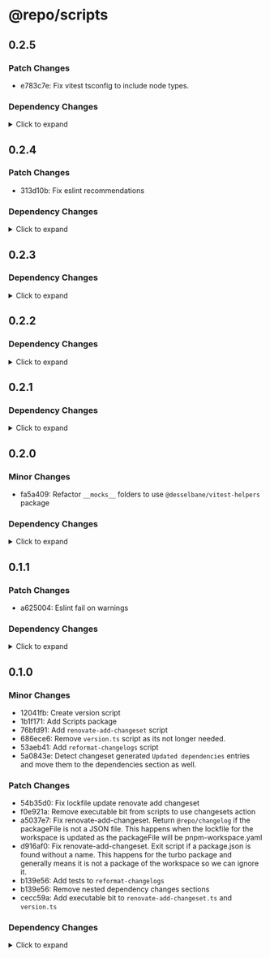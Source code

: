 # @repo/scripts

## 0.2.5

### Patch Changes

- e783c7e: Fix vitest tsconfig to include node types.

### Dependency Changes

<details>
<summary> Click to expand </summary>

- e0816be: deps: [patch|devDependencies] Update package @types/node from 24.7.0 to 24.7.1
- ea37720: deps: [patch|devDependencies] Update package @types/node from 24.7.1 to 24.7.2
- e7cd4b1: deps: [minor|devDependencies] Update package @types/node from 24.7.2 to 24.8.0
- 9207748: deps: [patch|devDependencies] Update package @types/node from 24.8.0 to 24.8.1
- 184d2ee: deps: [minor|devDependencies] Update package @types/node from 24.8.1 to 24.9.0
- 54c65ef: deps: [patch|devDependencies] Update package @types/node from 24.9.0 to 24.9.1
- fc2acac: deps: [patch|devDependencies] Update package @types/node from 24.9.1 to 24.9.2
- 60de6d2: deps: [major|devDependencies] Update package @vitest/coverage-v8 from 3.2.4 to 4.0.1
- a480137: deps: [patch|devDependencies] Update package @vitest/coverage-v8 from 4.0.1 to 4.0.2
- f36f9f0: deps: [patch|devDependencies] Update package @vitest/coverage-v8 from 4.0.2 to 4.0.3
- e8d1889: deps: [patch|devDependencies] Update package @vitest/coverage-v8 from 4.0.3 to 4.0.4
- 35812a1: deps: [patch|devDependencies] Update package @vitest/coverage-v8 from 4.0.4 to 4.0.5
- e9fa84c: deps: [patch|devDependencies] Update package @vitest/coverage-v8 from 4.0.5 to 4.0.6
- 269d798: deps: [minor|devDependencies] Update package simple-git from 3.28.0 to 3.29.0
- 2a32078: deps: [minor|devDependencies] Update package type-fest from 5.0.1 to 5.1.0
- 60de6d2: deps: [major|devDependencies] Update package vitest from 3.2.4 to 4.0.1
- a480137: deps: [patch|devDependencies] Update package vitest from 4.0.1 to 4.0.2
- f36f9f0: deps: [patch|devDependencies] Update package vitest from 4.0.2 to 4.0.3
- e8d1889: deps: [patch|devDependencies] Update package vitest from 4.0.3 to 4.0.4
- 35812a1: deps: [patch|devDependencies] Update package vitest from 4.0.4 to 4.0.5
- e9fa84c: deps: [patch|devDependencies] Update package vitest from 4.0.5 to 4.0.6
- 1fe446c: deps: Updated lockfile
- 85f3cc4: deps: Updated lockfile


</details>

## 0.2.4

### Patch Changes

- 313d10b: Fix eslint recommendations

### Dependency Changes

<details>
<summary> Click to expand </summary>

- cc32e17: deps: [minor|devDependencies] Update package @types/node from 24.5.2 to 24.6.0
- 6f8e50d: deps: [patch|devDependencies] Update package @types/node from 24.6.0 to 24.6.1
- e63493a: deps: [patch|devDependencies] Update package @types/node from 24.6.1 to 24.6.2
- a756f63: deps: [minor|devDependencies] Update package @types/node from 24.6.2 to 24.7.0
- fa7b39a: deps: [patch|devDependencies] Update package typescript from 5.9.2 to 5.9.3
- 5cae16a: deps: Updated lockfile
- 61e4a18: deps: Updated lockfile


</details>

## 0.2.3

### Dependency Changes

<details>
<summary> Click to expand </summary>

- 07f989a: deps: [minor|devDependencies] Update package @types/node from 24.2.1 to 24.3.0
- d9f1876: deps: [patch|devDependencies] Update package @types/node from 24.3.0 to 24.3.1
- 908e130: deps: [patch|devDependencies] Update package @types/node from 24.3.1 to 24.3.2
- eac00a2: deps: [patch|devDependencies] Update package @types/node from 24.3.2 to 24.3.3
- 985254d: deps: [minor|devDependencies] Update package @types/node from 24.3.3 to 24.4.0
- 2f9cefa: deps: [minor|devDependencies] Update package @types/node from 24.4.0 to 24.5.0
- 29353de: deps: [patch|devDependencies] Update package @types/node from 24.5.0 to 24.5.1
- 6c1e1d4: deps: [patch|devDependencies] Update package @types/node from 24.5.1 to 24.5.2
- 03c9b47: deps: [major|devDependencies] Update package type-fest from 4.41.0 to 5.0.0
- c708112: deps: [patch|devDependencies] Update package type-fest from 5.0.0 to 5.0.1
- 12a821f: deps: Updated lockfile
- 5d93987: deps: Updated lockfile
- 89130f2: deps: Updated lockfile
- fe65b13: deps: Updated lockfile
- f56fffb: deps: Updated lockfile


</details>

## 0.2.2

### Dependency Changes

<details>
<summary> Click to expand </summary>

- b4d9ff3: deps: [minor|devDependencies] Update package @types/node from 24.1.0 to 24.2.0
- 341851a: deps: [patch|devDependencies] Update package @types/node from 24.2.0 to 24.2.1
- 36adbe0: deps: Updated lockfile
- 5150293: deps: Updated lockfile


</details>

## 0.2.1

### Dependency Changes

<details>
<summary> Click to expand </summary>

- e095ed0: deps: [minor|devDependencies] Update package @types/node from 24.0.15 to 24.1.0
- 69bfb72: deps: [minor|devDependencies] Update package typescript from 5.8.3 to 5.9.2
- 93bd1ff: deps: Updated lockfile


</details>

## 0.2.0

### Minor Changes

- fa5a409: Refactor `__mocks__` folders to use `@desselbane/vitest-helpers` package

### Dependency Changes

<details>
<summary> Click to expand </summary>

- 55464ee: deps: [patch|devDependencies] Update package @types/node from 24.0.14 to 24.0.15


</details>

## 0.1.1

### Patch Changes

- a625004: Eslint fail on warnings

### Dependency Changes

<details>
<summary> Click to expand </summary>

- 4441786: deps: [patch|devDependencies] Update package @types/node from 24.0.10 to 24.0.11
- 4f0092b: deps: [patch|devDependencies] Update package @types/node from 24.0.11 to 24.0.12
- 6bfb1dc: deps: [patch|devDependencies] Update package @types/node from 24.0.12 to 24.0.13
- b64dde0: deps: [patch|devDependencies] Update package @types/node from 24.0.13 to 24.0.14
- a9456ff: deps: Updated lockfile


</details>

## 0.1.0

### Minor Changes

- 12041fb: Create version script
- 1b1f171: Add Scripts package
- 76bfd91: Add `renovate-add-changeset` script
- 686ece6: Remove `version.ts` script as its not longer needed.
- 53aeb41: Add `reformat-changelogs` script
- 5a0843e: Detect changeset generated `Updated dependencies` entries and move them to the dependencies section as well.

### Patch Changes

- 54b35d0: Fix lockfile update renovate add changeset
- f0e921a: Remove executable bit from scripts to use changesets action
- a5037e7: Fix renovate-add-changeset. Return `@repo/changelog` if the packageFile is not a JSON file. This happens when the lockfile for the workspace is updated as the packageFile will be pnpm-workspace.yaml
- d916af0: Fix renovate-add-changeset. Exit script if a package.json is found without a name. This happens for the turbo package and generally means it is not a package of the workspace so we can ignore it.
- b139e56: Add tests to `reformat-changelogs`
- b139e56: Remove nested dependency changes sections
- cecc59a: Add executable bit to `renovate-add-changeset.ts` and `version.ts`

### Dependency Changes

<details>
<summary> Click to expand </summary>

- fc0ecc1: deps: [patch|devDependencies] Update package @types/node from 24.0.3 to 24.0.10
- 482acf8: deps: [patch|devDependencies] Update package @vitest/coverage-v8 from 3.2.2 to 3.2.4
- 482acf8: deps: [patch|devDependencies] Update package vitest from 3.2.2 to 3.2.4
- 81b22c8: deps: Updated lockfile


</details>